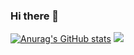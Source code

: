 ### Hi there 👋

[![Anurag's GitHub stats](https://github-readme-stats.vercel.app/api?username=blang233&show_icons=true&theme=tokyonight)](https://github.com/anuraghazra/github-readme-stats)
![](https://komarev.com/ghpvc/?username=blang233)
